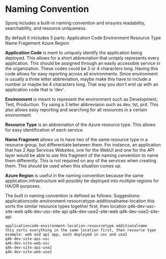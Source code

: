 # Naming Convention
Sporq includes a built-in naming convention and ensures readability, searchability, and resource uniqueness.

By default it inlcludes 5 parts:
Application Code
Environment
Resource Type
Name Fragement
Azure Region

**Application Code** is ment to uniquely identify the application being deployed.  This allows for a short abbreviation that uniqely represents 
every application.  This should be assigned through an easily accessible service in the organization.  These codes could be 3 or 4 characters long.  Having this code allows for easy reporting across all environments.  Since environment is usually a three letter abbreviation, maybe make this have to include a number or maybe be 4 characters long.  That way you don't end up with an application code that is 'dev'.

**Environment** is meant to represent the environment such as Development, Test, Production.  Try using a 3 letter abbreviaion such as dev, tst, prd.  This also allows easy reporting and searching for all resources in a certain environment.

**Resource Type** is an abbreviation of the Azure resource type.  This allows for easy identification of each service.

**Name Fragment** allows us to have two of the same resource type in a resource group, but differentiate between them.  For instance, an application that has 2 App Services Websites, one for the WebUI and one for the API layer would be able to use this fragment of the naming convention to name them differently.  This is not required on any of the services when creating them.  This should be used when this situation comes up.

**Azure Region** is useful in the naming convention because the same application infrastructure will possibly be deployed into multiple regions for HA/DR purposes.

The built in naming convention is defined as follows:
    Suggestions:
    applicationcode-environment-resourcetype-additionalname-location
    this sorts the similar resource types together first, then location
    q4k-dev-usc-site-web
    q4k-dev-usc-site-api
    q4k-dev-use2-site-web
    q4k-dev-use2-site-api

    applicationcode-environment-location-resourcetype-additionalname
    this sorts everything in the same location first, then resource type
    example: web and api app, each deployed in usc and use2
    q4k-dev-site-api-usc
    q4k-dev-site-web-usc
    q4k-dev-site-api-use2
    q4k-dev-site-web-use2
